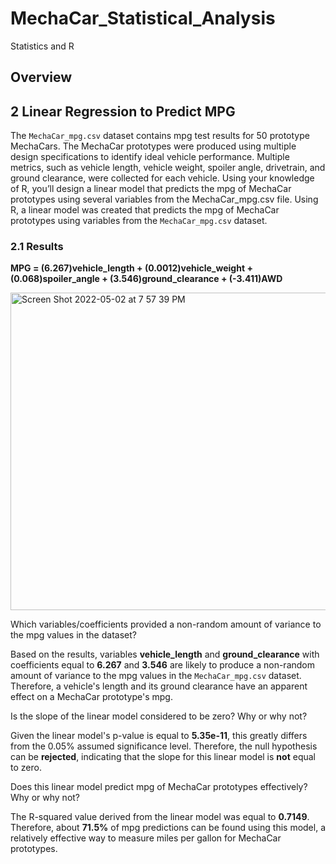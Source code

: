 # MechaCar_Statistical_Analysis
Statistics and R

## Overview

## 2 Linear Regression to Predict MPG

The `MechaCar_mpg.csv` dataset contains mpg test results for 50 prototype MechaCars. The MechaCar prototypes were produced using multiple design specifications to identify ideal vehicle performance. Multiple metrics, such as vehicle length, vehicle weight, spoiler angle, drivetrain, and ground clearance, were collected for each vehicle. Using your knowledge of R, you’ll design a linear model that predicts the mpg of MechaCar prototypes using several variables from the MechaCar_mpg.csv file. Using R, a linear model was created that predicts the mpg of MechaCar prototypes using variables from the `MechaCar_mpg.csv` dataset.

### 2.1 Results 

**MPG = (6.267)vehicle_length + (0.0012)vehicle_weight + (0.068)spoiler_angle + (3.546)ground_clearance + (-3.411)AWD**

<img width="508" alt="Screen Shot 2022-05-02 at 7 57 39 PM" src="https://user-images.githubusercontent.com/95978097/166399719-224bf87b-c5ee-4a3b-9315-22bb9df6677c.png">

Which variables/coefficients provided a non-random amount of variance to the mpg values in the dataset?

Based on the results, variables **vehicle_length** and **ground_clearance** with coefficients equal to **6.267** and **3.546** are likely to produce a non-random amount of variance to the mpg values in the `MechaCar_mpg.csv` dataset. Therefore, a vehicle's length and its ground clearance have an apparent effect on a MechaCar prototype's mpg. 

Is the slope of the linear model considered to be zero? Why or why not?

Given the linear model's p-value is equal to **5.35e-11**, this greatly differs from the 0.05% assumed significance level. Therefore, the null hypothesis can be **rejected**, indicating that the slope for this linear model is **not** equal to zero.

Does this linear model predict mpg of MechaCar prototypes effectively? Why or why not?

The R-squared value derived from the linear model was equal to **0.7149**. Therefore, about **71.5%** of mpg predictions can be found using this model, a relatively effective way to measure miles per gallon for MechaCar prototypes. 
